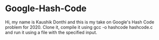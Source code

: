 # Google-Hash-Code
Hi, my name is Kaushik Donthi and this is my take on Google's Hash Code problem for 2020. Clone it, compile it using 
gcc -o hashcode hashcode.c
and run it using a file with the specified input.
